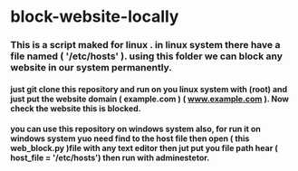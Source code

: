 # block-website-locally

### This is a script maked for linux . in linux system there have a file named ( '/etc/hosts' ). using this folder we can block any website in our system permanently. 
#### just git clone this repository and run on you linux system with (root) and just put the website domain ( example.com ) ( www.example.com ). Now check the website this is blocked.
#### you can use this repository on windows system also, for run it on windows system yuo need find to the host file then open ( this web_block.py )file with any text editor then jut put you file path hear ( host_file  = '/etc/hosts') then run with adminestetor.
